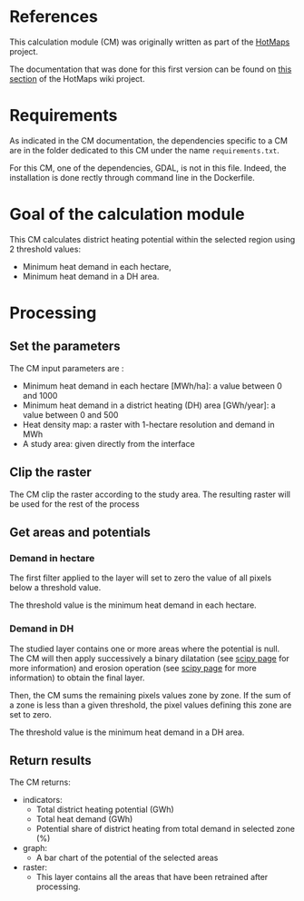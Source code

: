 # References 
This calculation module (CM) was originally written as part of the 
[HotMaps](https://www.hotmaps-project.eu/) project.

The documentation that was done for this first version can be found on
[this section](https://wiki.hotmaps.eu/en/CM-District-heating-potential-areas-user-defined-thresholds) 
of the HotMaps wiki project.

# Requirements
As indicated in the CM documentation, the dependencies specific 
to a CM are in the folder dedicated to this CM under the name 
`requirements.txt`. 

For this CM, one of the dependencies, GDAL, is not in this file.
Indeed, the installation is done rectly through command line in 
the Dockerfile.


# Goal of the calculation module
This CM calculates district heating potential within the selected region using 2 threshold values: 
* Minimum heat demand in each hectare, 
* Minimum heat demand in a DH area. 

# Processing

## Set the parameters
The CM input parameters are :
* Minimum heat demand in each hectare [MWh/ha]: a value between 0 and 1000
* Minimum heat demand in a district heating (DH) area [GWh/year]: a value between 0 and 500
* Heat density map: a raster with 1-hectare resolution and demand in MWh
* A study area: given directly from the interface

## Clip the raster
The CM clip the raster according to the study area.
The resulting raster will be used for the rest of the process

## Get areas and potentials

### Demand in hectare 
The first filter applied to the layer will set to zero 
the value of all pixels below a threshold value.

The threshold value is the minimum heat demand in each hectare.

### Demand in DH
The studied layer contains one or more areas where the potential is null.
The CM will then apply successively a binary dilatation 
(see [scipy page](https://docs.scipy.org/doc/scipy-0.14.0/reference/generated/scipy.ndimage.morphology.binary_dilation.html) 
for more information) and erosion operation
(see [scipy page](https://docs.scipy.org/doc/scipy-0.15.1/reference/generated/scipy.ndimage.morphology.binary_erosion.html) 
for more information) to obtain the final layer.

Then, the CM sums the remaining pixels values zone by zone.
If the sum of a zone is less than a given threshold, 
the pixel values defining this zone are set to zero. 

The threshold value is the minimum heat demand in a DH area.

## Return results
The CM returns:
- indicators: 
    * Total district heating potential (GWh)
    * Total heat demand (GWh)
    * Potential share of district heating from total demand in selected zone (%)
- graph:
    * A bar chart of the potential of the selected areas
- raster:
    * This layer contains all the areas that have been retrained after processing.